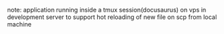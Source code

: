 note: application running inside a tmux session(docusaurus) on vps in development server to support hot reloading of new file on scp from local machine
